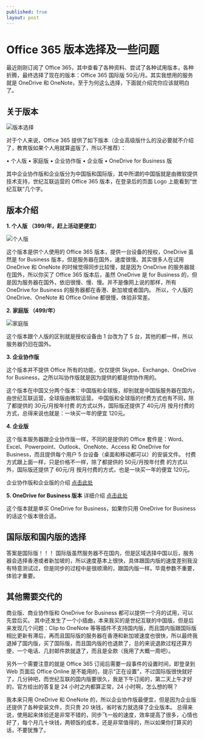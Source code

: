 ```yaml
---
published: true
layout: post
---
```

# Office 365 版本选择及一些问题

最近刚刚订阅了 Office 365，其中查看了各种资料、尝试了各种试用版本，各种折腾，最终选择了现在的版本：Office 365 国际版 50元/月。其实我想用的服务就是 OneDrive 和 OneNote，至于为何这么选择，下面就介绍完你应该就明白了。

## 关于版本
![版本选择](https://ww4.sinaimg.cn/large/006tKfTcly1fcrjyocyxyj31kw0v8dm8.jpg)

对于个人来说，Office 365 提供了如下版本（企业高级版什么的没必要就不介绍了，教育版如果个人用就算盗版了，所以不推荐）：

•    个人版
•    家庭版
•    企业协作版
•    企业版
•    OneDrive for Business 版

其中企业协作版和企业版分为中国版和国际版，其中所谓的中国版就是由微软提供技术支持，世纪互联运营的 Office 365 版本，在登录后的页面 Logo 上能看到“世纪互联”几个字。

## 版本介绍
**1. 个人版 （399/年，赶上活动更便宜）**

![个人版](https://ww1.sinaimg.cn/large/006tKfTcly1fcrjyk7lzzj313a0oqtb9.jpg)

这个版本是供个人使用的 Office 365 版本，提供一台设备的授权，OneDrive 虽然是 for Business 版本，但是服务器在国外，速度很慢。其实很多人在试用 OneDrive 和 OneNote 的时候觉得同步比较慢，就是因为 OneDrive 的服务器就在国外，所以你买了 Office 365 版本后，虽然 OneDrive 是 for Business 的，但是因为服务器在国外，依旧很慢、慢、慢。并不是像网上说的那样，所有 OneDrive for Business 的服务器都在香港、新加坡或者国内。
所以，个人版的 OneDrive、OneNote 和 Office Online 都很慢，体验非常差。

**2. 家庭版 （499/年）**

![家庭版](https://ww4.sinaimg.cn/large/006tKfTcly1fcrjykijmdj313e0sm0v6.jpg)

这个版本跟个人版的区别就是授权设备由 1 台改为了 5 台，其他的都一样，所以服务器仍旧在国外。

**3. 企业协作版**

这个版本并不提供 Office 所有的功能，仅仅提供 Skype、Exchange、OneDrive for Business，之所以叫协作版就是因为提供的都是供协作用的。

这个版本在中国又分两个版本：中国版和全球版，却别就是中国版服务器在国内，由世纪互联运营，全球版由微软运营。
中国版和全球版的付费方式也有不同，除了都提供的 30元/月按年付费 的方式以外，国际版还提供了 40元/月 按月付费的方式，总得来说也就是：一块买一年的便宜 120元。

**4. 企业版**

这个版本服务器跟企业协作版一样，不同的是提供的 Office 套件是：Word、Excel、Powerpoint、Outlook、OneNote、Access 和 OneDrive for Business，而且提供每个用户 5 台设备（桌面和移动都可以）的安装文件。
付费方式跟上面一样，只是价格不一样，除了都提供的 50元/月按年付费 的方式以外，国际版还提供了 60元/月 按月付费的方式，也是一块买一年的便宜 120元。

企业协作版和企业版的介绍 [点击此处](https://products.office.com/zh-cn/business/compare-office-365-for-business-plans)

**5. OneDrive for Business 版本**
详细介绍 [点击此处](https://products.office.com/zh-cn/onedrive-for-business/compare-onedrive-for-business-plans?tab=tabs-1)

这个版本就是单买 OneDrive for Business，如果你只用 OneDrive for Business 的话这个版本很合适。

## 国际版和国内版的选择
答案是国际版！！！
国际版虽然服务器不在国内，但是区域选择中国以后，服务器会选择香港或者新加坡的，所以速度基本上很快，具体跟国内版的速度差别我没有特意测试过，但是同步的过程中是很顺滑的，跟国内版一样。毕竟参数不重要，体验才重要。

## 其他需要交代的
商业版、商业协作版和 OneDrive for Business 都可以提供一个月的试用，可以先尝后买。
其中还发生了一个小插曲，本来我买的是世纪互联的中国版，但是后来发现几个问题：Clip to OneNote 等等插件不支持国内版，而且国内版跟国际版相比更新有滞后，再而且国际版的服务器在香港和新加坡速度也很快，所以最终我退掉了国内版，买了国际版，而且国内版的也退款了，总的来说退款过程还算方便，一个电话、几封邮件款就退了，而且是全款（我用了大概一周吧）。

另外一个需要注意的就是 Office 365 订阅后需要一段事件的设置时间，即登录到 Web 页面后 Office Online 是不能用的，提示“正在设置”，不过国际版很快就好了，几分钟吧，而世纪互联的国内版要很久，我是下午订阅的，第二天上午才好的，官方给出的答复是 24 小时之内都算正常，24 小时啊，怎么想的啊？

我本来只用 OneDrive 和 OneNote 的，所以企业协作版最便宜，但是因为企业版还提供了各种安装文件，页只贵 20 块钱，省时省力就选择了企业版本。
总得来说，使用起来体验还是非常不错的，同步飞一般的速度，效率提高了很多，心情也好了，每个月几十块钱，两顿饭的成本，还是非常值得的，所以如果你打算买的话，不要犹豫了。
